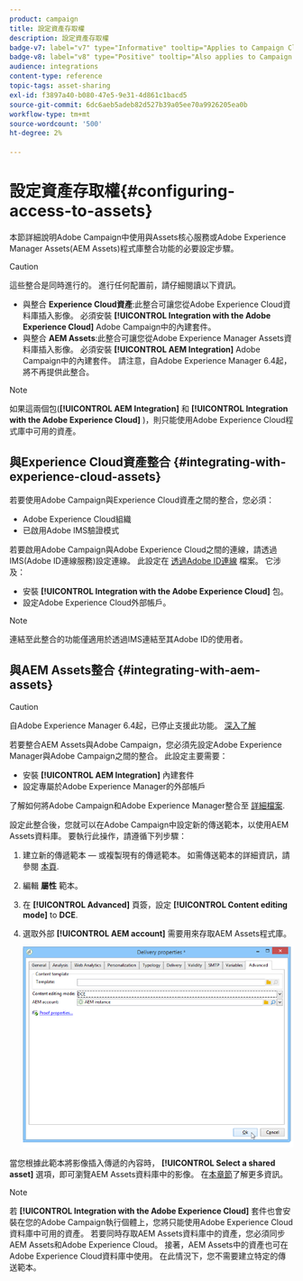 ```yaml
---
product: campaign
title: 設定資產存取權
description: 設定資產存取權
badge-v7: label="v7" type="Informative" tooltip="Applies to Campaign Classic v7"
badge-v8: label="v8" type="Positive" tooltip="Also applies to Campaign v8"
audience: integrations
content-type: reference
topic-tags: asset-sharing
exl-id: f3897a40-b080-47e5-9e31-4d861c1bacd5
source-git-commit: 6dc6aeb5adeb82d527b39a05ee70a9926205ea0b
workflow-type: tm+mt
source-wordcount: '500'
ht-degree: 2%

---
```


# 設定資產存取權{#configuring-access-to-assets}



本節詳細說明Adobe Campaign中使用與Assets核心服務或Adobe Experience Manager Assets(AEM Assets)程式庫整合功能的必要設定步驟。

>[!CAUTION]
>
>這些整合是同時進行的。 進行任何配置前，請仔細閱讀以下資訊。

* 與整合 **Experience Cloud資產**:此整合可讓您從Adobe Experience Cloud資料庫插入影像。 必須安裝 **[!UICONTROL Integration with the Adobe Experience Cloud]** Adobe Campaign中的內建套件。
* 與整合 **AEM Assets**:此整合可讓您從Adobe Experience Manager Assets資料庫插入影像。 必須安裝 **[!UICONTROL AEM Integration]** Adobe Campaign中的內建套件。 請注意，自Adobe Experience Manager 6.4起，將不再提供此整合。

>[!NOTE]
>
>如果這兩個包(**[!UICONTROL AEM Integration]** 和 **[!UICONTROL Integration with the Adobe Experience Cloud]** )，則只能使用Adobe Experience Cloud程式庫中可用的資產。

## 與Experience Cloud資產整合 {#integrating-with-experience-cloud-assets}

若要使用Adobe Campaign與Experience Cloud資產之間的整合，您必須：

* Adobe Experience Cloud組織
* 已啟用Adobe IMS驗證模式

若要啟用Adobe Campaign與Adobe Experience Cloud之間的連線，請透過IMS(Adobe ID連線服務)設定連線。 此設定在 [透過Adobe ID連線](../../integrations/using/about-adobe-id.md) 檔案。 它涉及：

* 安裝 **[!UICONTROL Integration with the Adobe Experience Cloud]** 包。
* 設定Adobe Experience Cloud外部帳戶。

>[!NOTE]
>
>連結至此整合的功能僅適用於透過IMS連結至其Adobe ID的使用者。

## 與AEM Assets整合 {#integrating-with-aem-assets}


>[!CAUTION]
>
>自Adobe Experience Manager 6.4起，已停止支援此功能。 [深入了解](https://experienceleague.adobe.com/docs/experience-manager-64/release-notes/deprecated-removed-features.html?lang=en#removed-features)

若要整合AEM Assets與Adobe Campaign，您必須先設定Adobe Experience Manager與Adobe Campaign之間的整合。 此設定主要需要：

* 安裝 **[!UICONTROL AEM Integration]** 內建套件
* 設定專屬於Adobe Experience Manager的外部帳戶

了解如何將Adobe Campaign和Adobe Experience Manager整合至 [詳細檔案](../../integrations/using/about-adobe-experience-manager.md).

設定此整合後，您就可以在Adobe Campaign中設定新的傳送範本，以使用AEM Assets資料庫。 要執行此操作，請遵循下列步驟：

1. 建立新的傳遞範本 — 或複製現有的傳遞範本。 如需傳送範本的詳細資訊，請參閱 [本頁](../../delivery/using/about-templates.md).
1. 編輯 **屬性** 範本。
1. 在 **[!UICONTROL Advanced]** 頁簽，設定 **[!UICONTROL Content editing mode]** to **DCE**.
1. 選取外部 **[!UICONTROL AEM account]** 需要用來存取AEM Assets程式庫。

   ![](assets/dam_aem_assets1.png)

當您根據此範本將影像插入傳遞的內容時， **[!UICONTROL Select a shared asset]** 選項，即可瀏覽AEM Assets資料庫中的影像。 在[本章節](../../integrations/using/inserting-a-shared-asset.md)了解更多資訊。

>[!NOTE]
>
>若 **[!UICONTROL Integration with the Adobe Experience Cloud]** 套件也會安裝在您的Adobe Campaign執行個體上，您將只能使用Adobe Experience Cloud資料庫中可用的資產。 若要同時存取AEM Assets資料庫中的資產，您必須同步AEM Assets和Adobe Experience Cloud。 接著，AEM Assets中的資產也可在Adobe Experience Cloud資料庫中使用。 在此情況下，您不需要建立特定的傳送範本。
